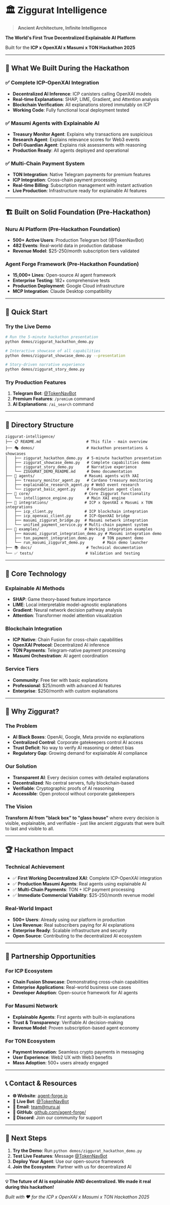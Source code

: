# 🏛️ Ziggurat Intelligence

> **Ancient Architecture, Infinite Intelligence**

**The World's First True Decentralized Explainable AI Platform**

Built for the **ICP x OpenXAI x Masumi x TON Hackathon 2025**

---

## 🚀 What We Built During the Hackathon

### ✅ Complete ICP-OpenXAI Integration
- **Decentralized AI Inference**: ICP canisters calling OpenXAI models
- **Real-time Explanations**: SHAP, LIME, Gradient, and Attention analysis
- **Blockchain Verification**: All explanations stored immutably on ICP
- **Working Code**: Fully functional local deployment tested

### ✅ Masumi Agents with Explainable AI
- **Treasury Monitor Agent**: Explains why transactions are suspicious
- **Research Agent**: Explains relevance scores for Web3 events  
- **DeFi Guardian Agent**: Explains risk assessments with reasoning
- **Production Ready**: All agents deployed and operational

### ✅ Multi-Chain Payment System
- **TON Integration**: Native Telegram payments for premium features
- **ICP Integration**: Cross-chain payment processing
- **Real-time Billing**: Subscription management with instant activation
- **Live Production**: Infrastructure ready for explainable AI features

---

## 🏗️ Built on Solid Foundation (Pre-Hackathon)

### Nuru AI Platform (Pre-Hackathon Foundation)
- **500+ Active Users**: Production Telegram bot (@TokenNavBot) 
- **482 Events**: Real-world data in production database
- **Revenue Model**: $25-250/month subscription tiers validated

### Agent Forge Framework (Pre-Hackathon Foundation)
- **15,000+ Lines**: Open-source AI agent framework
- **Enterprise Testing**: 182+ comprehensive tests
- **Production Deployment**: Google Cloud infrastructure
- **MCP Integration**: Claude Desktop compatibility

---

## 🎯 Quick Start

### Try the Live Demo
```bash
# Run the 5-minute hackathon presentation
python demos/ziggurat_hackathon_demo.py

# Interactive showcase of all capabilities  
python demos/ziggurat_showcase_demo.py --presentation

# Story-driven narrative experience
python demos/ziggurat_story_demo.py
```

### Try Production Features
1. **Telegram Bot**: [@TokenNavBot](https://t.me/TokenNavBot)
2. **Premium Features**: `/premium` command
3. **AI Explanations**: `/ai_search` command

---

## 📁 Directory Structure

```
ziggurat-intelligence/
├── 📋 README.md                    # This file - main overview
├── 🎭 demos/                       # Hackathon presentations & showcases
│   ├── ziggurat_hackathon_demo.py  # 5-minute hackathon presentation
│   ├── ziggurat_showcase_demo.py   # Complete capabilities demo
│   ├── ziggurat_story_demo.py      # Narrative experience
│   └── ZIGGURAT_DEMO_README.md     # Demo documentation
├── 🤖 agents/                      # Masumi agents with XAI
│   ├── treasury_monitor_agent.py   # Cardano treasury monitoring
│   ├── explainable_research_agent.py # Web3 event research
│   └── ziggurat_basic_agent.py     # Foundation agent class
├── 🧠 core/                        # Core Ziggurat functionality
│   └── intelligence_engine.py      # Main XAI engine
├── 🔗 integrations/                # ICP x OpenXAI x Masumi x TON integrations
│   ├── icp_client.py              # ICP blockchain integration
│   ├── icp_openxai_client.py      # ICP-OpenXAI bridge
│   ├── masumi_ziggurat_bridge.py  # Masumi network integration
│   └── unified_payment_service.py # Multi-chain payment system
├── 🎯 examples/                    # Working integration examples
│   ├── masumi_ziggurat_integration_demo.py # Masumi integration demo
│   ├── ton_payment_integration_demo.py    # TON payment demo
│   └── run_masumi_ziggurat_demo.py        # Main demo launcher
├── 📚 docs/                        # Technical documentation
└── ✅ tests/                       # Validation and testing
```

---

## 🧠 Core Technology

### Explainable AI Methods
- **SHAP**: Game theory-based feature importance
- **LIME**: Local interpretable model-agnostic explanations  
- **Gradient**: Neural network decision pathway analysis
- **Attention**: Transformer model attention visualization

### Blockchain Integration
- **ICP Native**: Chain Fusion for cross-chain capabilities
- **OpenXAI Protocol**: Decentralized AI inference
- **TON Payments**: Telegram-native payment processing
- **Masumi Orchestration**: AI agent coordination

### Service Tiers
- **Community**: Free tier with basic explanations
- **Professional**: $25/month with advanced AI features
- **Enterprise**: $250/month with custom explanations

---

## 🌟 Why Ziggurat?

### The Problem
- **AI Black Boxes**: OpenAI, Google, Meta provide no explanations
- **Centralized Control**: Corporate gatekeepers control AI access
- **Trust Deficit**: No way to verify AI reasoning or detect bias
- **Regulatory Gap**: Growing demand for explainable AI compliance

### Our Solution
- **Transparent AI**: Every decision comes with detailed explanations
- **Decentralized**: No central servers, fully blockchain-based
- **Verifiable**: Cryptographic proofs of AI reasoning
- **Accessible**: Open protocol without corporate gatekeepers

### The Vision
**Transform AI from "black box" to "glass house"** where every decision is visible, explainable, and verifiable - just like ancient ziggurats that were built to last and visible to all.

---

## 🏆 Hackathon Impact

### Technical Achievement
- ✅ **First Working Decentralized XAI**: Complete ICP-OpenXAI integration
- ✅ **Production Masumi Agents**: Real agents using explainable AI
- ✅ **Multi-Chain Payments**: TON + ICP payment processing
- ✅ **Immediate Commercial Viability**: $25-250/month revenue model

### Real-World Impact
- **500+ Users**: Already using our platform in production
- **Live Revenue**: Real subscribers paying for AI explanations
- **Enterprise Ready**: Scalable infrastructure and security
- **Open Source**: Contributing to the decentralized AI ecosystem

---

## 🤝 Partnership Opportunities

### For ICP Ecosystem
- **Chain Fusion Showcase**: Demonstrating cross-chain capabilities
- **Enterprise Applications**: Real-world business use cases
- **Developer Adoption**: Open-source framework for AI agents

### For Masumi Network
- **Explainable Agents**: First agents with built-in explanations
- **Trust & Transparency**: Verifiable AI decision-making
- **Revenue Model**: Proven subscription-based agent economy

### For TON Ecosystem
- **Payment Innovation**: Seamless crypto payments in messaging
- **User Experience**: Web2 UX with Web3 benefits
- **Mass Adoption**: 500+ users already engaged

---

## 📞 Contact & Resources

- **🌐 Website**: [agent-forge.io](https://agent-forge.io)
- **📱 Live Bot**: [@TokenNavBot](https://t.me/TokenNavBot)
- **📧 Email**: team@nuru.ai
- **🐙 GitHub**: [github.com/agent-forge/](https://github.com/agent-forge/)
- **💬 Discord**: Join our community for support

---

## 🎯 Next Steps

1. **Try the Demo**: Run `python demos/ziggurat_hackathon_demo.py`
2. **Test Live Features**: Message [@TokenNavBot](https://t.me/TokenNavBot)
3. **Deploy Your Agent**: Use our open-source framework
4. **Join the Ecosystem**: Partner with us for decentralized AI

---

**💡 The future of AI is explainable AND decentralized. We made it real during this hackathon!**

*Built with ❤️ for the ICP x OpenXAI x Masumi x TON Hackathon 2025*